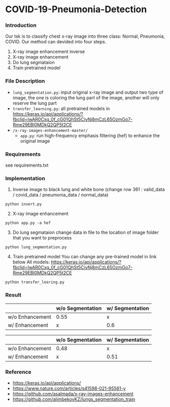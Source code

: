 # COVID-19-Pneumonia-Detection

### Introduction
Our tsk is to classify chest x-ray image into three class: Normal, Pneumonia, COVID. Our method can devided into four steps.
1. X-ray image enhancement inverse
2. X-ray image enhancement
3. Do lung segmataion
4. Train pretrained model

### File Description
* `lung_segmentation.py`: input original x-ray image and output two type of image, the one is coloring the lung part of the image, another will only reserve the lung part
* `transfer_learning.py`: all pretrained models in https://keras.io/api/applications/?fbclid=IwAR0Cxq_0f_cG01QhSt5CivNj8mCzL65OzmGo7-Rme29EBI0MDkQ2QP5t2CE
* `/x-ray-images-enhancement-master/`
  * `app.py`: run high-frequency emphasis filtering (hef) to enhance the original image

### Requirements
see requirements.txt

### Implementation
1. Inverse image to black lung and white bone (change row 361 : valid_data / covid_data / pneumonia_data / normal_data)
 ```
 python invert.py
 ```
2. X-ray image enhancement
 ```
 python app.py -a hef
 ```
3. Do lung segmataion
 change data in file to the location of image folder that you want to preprocess
 ```
 python lung_segmentation.py
 ```
4. Train pretrained model
 You can change any pre-trained model in link below
 All models: https://keras.io/api/applications/?fbclid=IwAR0Cxq_0f_cG01QhSt5CivNj8mCzL65OzmGo7-Rme29EBI0MDkQ2QP5t2CE
 ```
 python transfer_learing.py
 ```

### Result
| | w/o Segmentation | w/ Segmentation|
| -------- | -------- | --------  |
| w/o Enhancement | 0.55 | x |
| w/ Enhancement | x | 0.6 |

| | w/o Segmentation | w/ Segmentation|
| -------- | -------- | --------  |
| w/o Enhancement | 0.48 | x |
| w/ Enhancement | x | 0.51 |

 
### Reference
* https://keras.io/api/applications/
* https://www.nature.com/articles/s41598-021-95561-y
* https://github.com/asalmada/x-ray-images-enhancement
* https://github.com/alimbekovKZ/lungs_segmentation_train
